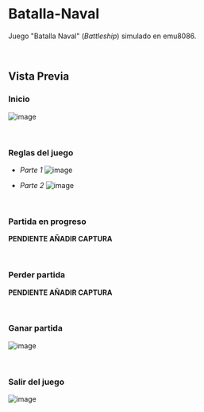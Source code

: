 # Batalla-Naval
Juego "Batalla Naval" (_Battleship_) simulado en emu8086.

<br/>

## Vista Previa
### Inicio
![image](https://user-images.githubusercontent.com/34144827/143302707-8a660f4e-d0b4-4abb-94c7-ba89d3559d5d.png)

<br/>

### Reglas del juego
* _Parte 1_
![image](https://user-images.githubusercontent.com/34144827/143673209-c19a7b1d-bf0d-49e3-bbea-aba852831a4b.png)

* _Parte 2_
![image](https://user-images.githubusercontent.com/34144827/143673215-f5b73b90-9d80-48a2-a52e-4dd34b4c3c87.png)

<br/>

### Partida en progreso
**PENDIENTE AÑADIR CAPTURA**

<br/>

### Perder partida
**PENDIENTE AÑADIR CAPTURA**

<br/>

### Ganar partida
![image](https://user-images.githubusercontent.com/34144827/143297051-2c6eec23-30fd-4c46-9e22-55e9688a640b.png)

<br/>

### Salir del juego
![image](https://user-images.githubusercontent.com/34144827/143296831-0027bb50-fd32-4e5c-9b87-9e350765925c.png)

<br/>
